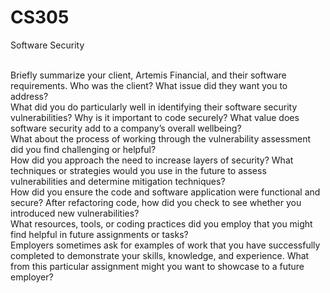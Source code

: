 # CS305
Software Security

<br> Briefly summarize your client, Artemis Financial, and their software requirements. Who was the client? What issue did they want you to address?
<br> What did you do particularly well in identifying their software security vulnerabilities? Why is it important to code securely? What value does software security add to a company’s overall wellbeing?
<br> What about the process of working through the vulnerability assessment did you find challenging or helpful?
<br> How did you approach the need to increase layers of security? What techniques or strategies would you use in the future to assess vulnerabilities and determine mitigation techniques?
<br> How did you ensure the code and software application were functional and secure? After refactoring code, how did you check to see whether you introduced new vulnerabilities?
<br> What resources, tools, or coding practices did you employ that you might find helpful in future assignments or tasks?
<br> Employers sometimes ask for examples of work that you have successfully completed to demonstrate your skills, knowledge, and experience. What from this particular assignment might you want to showcase to a future employer?
